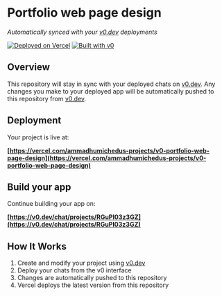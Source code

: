 # Portfolio web page design

*Automatically synced with your [v0.dev](https://v0.dev) deployments*

[![Deployed on Vercel](https://img.shields.io/badge/Deployed%20on-Vercel-black?style=for-the-badge&logo=vercel)](https://vercel.com/ammadhumichedus-projects/v0-portfolio-web-page-design)
[![Built with v0](https://img.shields.io/badge/Built%20with-v0.dev-black?style=for-the-badge)](https://v0.dev/chat/projects/RGuPI03z3GZ)

## Overview

This repository will stay in sync with your deployed chats on [v0.dev](https://v0.dev).
Any changes you make to your deployed app will be automatically pushed to this repository from [v0.dev](https://v0.dev).

## Deployment

Your project is live at:

**[https://vercel.com/ammadhumichedus-projects/v0-portfolio-web-page-design](https://vercel.com/ammadhumichedus-projects/v0-portfolio-web-page-design)**

## Build your app

Continue building your app on:

**[https://v0.dev/chat/projects/RGuPI03z3GZ](https://v0.dev/chat/projects/RGuPI03z3GZ)**

## How It Works

1. Create and modify your project using [v0.dev](https://v0.dev)
2. Deploy your chats from the v0 interface
3. Changes are automatically pushed to this repository
4. Vercel deploys the latest version from this repository